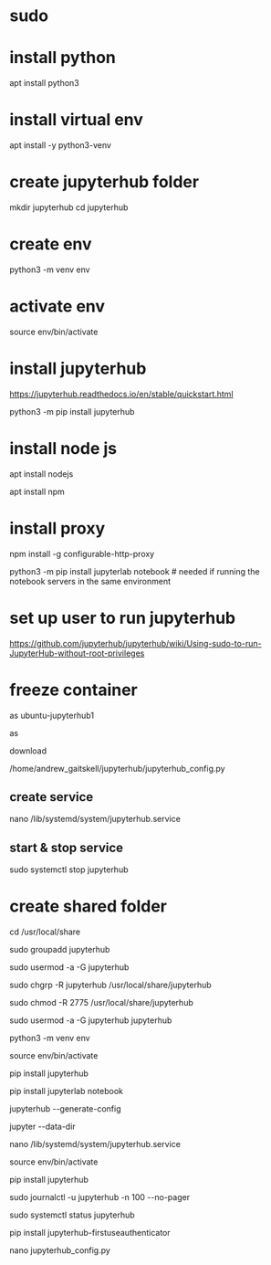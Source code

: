 # sudo

# install python

apt install python3

# install virtual env

apt install -y python3-venv



# create jupyterhub folder

mkdir jupyterhub
cd jupyterhub

# create env

python3 -m venv env

# activate env

source env/bin/activate

# install jupyterhub

https://jupyterhub.readthedocs.io/en/stable/quickstart.html

python3 -m pip install jupyterhub

# install node js

apt install nodejs

apt install npm

# install proxy

npm install -g configurable-http-proxy

python3 -m pip install jupyterlab notebook  # needed if running the notebook servers in the same environment

# set up user to run jupyterhub

https://github.com/jupyterhub/jupyterhub/wiki/Using-sudo-to-run-JupyterHub-without-root-privileges




# freeze container

as ubuntu-jupyterhub1

as 

download

/home/andrew_gaitskell/jupyterhub/jupyterhub_config.py

## create service

nano /lib/systemd/system/jupyterhub.service


## start & stop service

sudo systemctl stop jupyterhub

# create shared folder

cd  /usr/local/share

sudo groupadd jupyterhub

sudo usermod -a -G jupyterhub

sudo chgrp -R jupyterhub /usr/local/share/jupyterhub

sudo chmod -R 2775 /usr/local/share/jupyterhub


sudo usermod -a -G jupyterhub jupyterhub


python3 -m venv env

source env/bin/activate


pip install jupyterhub

pip install jupyterlab notebook

jupyterhub --generate-config

jupyter --data-dir


nano /lib/systemd/system/jupyterhub.service

source env/bin/activate

pip install jupyterhub

sudo journalctl -u jupyterhub -n 100 --no-pager


sudo systemctl status jupyterhub

pip install jupyterhub-firstuseauthenticator

nano jupyterhub_config.py

